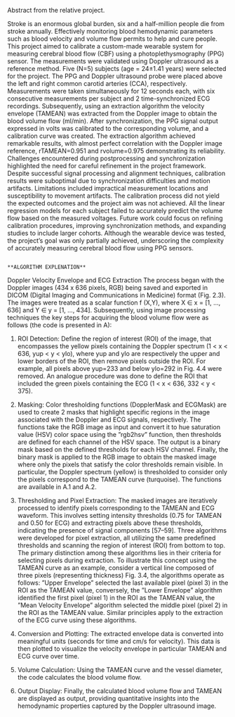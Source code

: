 Abstract from the relative project.

Stroke is an enormous global burden, six and a half-million people die from stroke annually.
Effectively monitoring blood hemodynamic parameters such as blood velocity and volume flow permits to help and cure people. 
This project aimed to calibrate a custom-made wearable system for measuring cerebral blood flow (CBF) using a photoplethysmography (PPG) sensor. 
The measurements were validated using Doppler ultrasound as a reference method. Five (N=5) subjects (age = 24±1.41 years) were selected for the project. 
The PPG and Doppler ultrasound probe were placed above the left and right common carotid arteries (CCA), respectively.
Measurements were taken simultaneously for 12 seconds each, with six consecutive measurements per subject and 2 time-synchronized ECG recordings. 
Subsequently, using an extraction algorithm the velocity envelope (TAMEAN) was extracted from the Doppler image to obtain the blood volume flow (ml/min). 
After synchronization, the PPG signal output expressed in volts was calibrated to the corresponding volume, and a calibration curve was created.
The extraction algorithm achieved remarkable results, with almost perfect correlation with the Doppler image reference, rTAMEAN=0.951 and rvolume=0.975 demonstrating its reliability. 
Challenges encountered during postprocessing and synchronization highlighted the need for careful refinement in the project framework. 
Despite successful signal processing and alignment techniques, calibration results were suboptimal due to synchronization difficulties and motion artifacts. 
Limitations included impractical measurement locations and susceptibility to movement artifacts. 
The calibration process did not yield the expected outcomes and the project aim was not achieved. 
All the linear regression models for each subject failed to accurately predict the volume flow based on the measured voltages. 
Future work could focus on refining calibration procedures, improving synchronization methods, and expanding studies to include larger cohorts. 
Although the wearable device was tested, the project’s goal was only partially achieved, underscoring the complexity of accurately measuring cerebral blood flow using PPG sensors.

                                                                         **ALGORITHM EXPLENATION**
Doppler Velocity Envelope and ECG Extraction
The process began with the Doppler images (434 x 636 pixels, RGB) being saved and exported in DICOM (Digital Imaging and Communications in Medicine) format (Fig. 2.3). The images were treated as a scalar function f (X,Y), where X ∈ x = [1, ..., 636] and Y ∈ y = [1, ..., 434]. Subsequently, using image processing techniques the key steps for acquiring the blood volume flow were as follows (the code is presented in A):

1. ROI Detection: Define the region of interest (ROI) of the image, that encompasses the yellow pixels containing the Doppler spectrum
(1 < x < 636, yup < y < ylo), where yup and ylo are respectively the upper and lower borders of the ROI, then remove pixels outside the ROI. For example, all pixels above yup=233 and below ylo=292 in Fig. 4.4 were removed. An analogue procedure was done to define the ROI that included the green pixels containing the ECG (1 < x < 636, 332 < y < 375).

2. Masking: Color thresholding functions (DopplerMask and ECGMask) are used to create 2 masks that highlight specific regions in the image associated with the Doppler and ECG signals, respectively. The functions take the RGB image as input and convert it to hue saturation value (HSV) color space using the ”rgb2hsv” function, then thresholds are defined for each channel of the HSV space. The output is a binary mask based on the defined thresholds for each HSV channel. Finally, the binary mask is applied to the RGB image to obtain the masked image where only the pixels that satisfy the color thresholds remain visible. In particular, the Doppler spectrum (yellow) is thresholded to consider only the pixels correspond to the TAMEAN curve (turquoise). The functions are available in A.1 and A.2.
   
3. Thresholding and Pixel Extraction: The masked images are iteratively processed to identify pixels corresponding to the TAMEAN and ECG waveform. This involves setting intensity thresholds (0.75 for TAMEAN and 0.50 for ECG) and extracting pixels above these thresholds, indicating the presence of signal components [57–59]. Three algorithms were developed for pixel extraction, all utilizing the same predefined thresholds and scanning the region of interest (ROI) from bottom to top. The primary distinction among these algorithms lies in their criteria for selecting pixels during extraction. To illustrate this concept using the TAMEAN curve as an example, consider a vertical line composed of three pixels (representing thickness) Fig. 3.4, the algorithms operate as follows: ”Upper Envelope” selected the last available pixel (pixel 3) in the ROI as the TAMEAN value, conversely, the ”Lower Envelope” algorithm identified the first pixel (pixel 1) in the ROI as the TAMEAN value, the ”Mean Velocity Envelope” algorithm selected the middle pixel (pixel 2) in the ROI as the TAMEAN value. Similar principles apply to the extraction of the ECG curve using these algorithms.
   
4. Conversion and Plotting: The extracted envelope data is converted into meaningful units (seconds for time and cm/s for velocity). This data is then plotted to visualize the velocity envelope in particular TAMEAN and ECG curve over time.
   
5. Volume Calculation: Using the TAMEAN curve and the vessel diameter, the code calculates the blood volume flow.
   
6. Output Display: Finally, the calculated blood volume flow and TAMEAN are displayed as output, providing quantitative insights into the hemodynamic properties captured by the Doppler ultrasound image.
